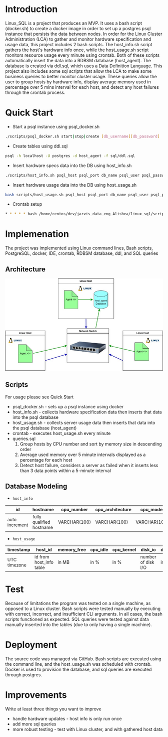 # Introduction
Linux_SQL is a project that produces an MVP. It uses a bash script (docker.sh) to create a docker image in order to set up a postgres psql instance that persists the data between nodes. In order for the Linux Cluster Administration (LCA) to gather and monitor hardware specification and usage data, this project includes 2 bash scripts. The host_info.sh script gathers the host's hardware info once, while the host_usage.sh script monitors resource usage every minute using crontab. Both of these scripts automatically insert the data into a RDBSM database (host_agent). The database is created via ddl.sql, which uses a Data Definition Language. This project also includes some sql scripts that allow the LCA to make some business queries to better monitor cluster usage. These queries allow the user to group hosts by hardware info, display average memory used in percentage over 5 mins interval for each host, and detect any host failures through the crontab process. 

# Quick Start
- Start a psql instance using psql_docker.sh
```bash
./scripts/psql_docker.sh start|stop|create [db_username][db_password]
```
- Create tables using ddl.sql
```bash
psql -h localhost -U postgres -d host_agent -f sql/ddl.sql
```
- Insert hardware specs data into the DB using host_info.sh
```bash
./scripts/host_info.sh psql_host psql_port db_name psql_user psql_password
```
- Insert hardware usage data into the DB using host_usage.sh
```bash
bash scripts/host_usage.sh psql_host psql_port db_name psql_user psql_password
```
- Crontab setup
```bash
* * * * * bash /home/centos/dev/jarvis_data_eng_Alishea/linux_sql/scripts/host_usage.sh localhost 5432 host_agent postgres password > /tmp/host_usage.log
```

# Implemenation
The project was implemented using Linux command lines, Bash scripts, PostgreSQL, docker, IDE, crontab, RDBSM database, ddl, and SQL queries

## Architecture
![architecture cluster diagram](./assets/architecture_cluster_diagram.jpg)

## Scripts
For usage please see Quick Start
- psql_docker.sh - sets up a psql instance using docker
- host_info.sh - collects hardware specification data then inserts that data into the psql database
- host_usage.sh - collects server usage data then inserts that data into the psql database (host_agent)
- crontab - executes host_usage.sh every minute
- queries.sql 
  1. Group hosts by CPU number and sort by memory size in descending order
  2. Average used memory over 5 minute intervals displayed as a percentage for each host
  3. Detect host failure, considers a server as failed when it inserts less than 3 data points within a 5-minute interval


## Database Modeling
- `host_info`

| id | hostname | cpu_number | cpu_architecture | cpu_model | cpu_mhz | l2_cache | total_mem | timestamp |
|----|----------|------------|------------------|-----------|---------|----------|-----------|-----------|
|  auto increment  |   fully qualified hostname       |   VARCHAR(100)         |      VARCHAR(100)            |     VARCHAR(100)      |         |     in kB     |         in kB  |      current time in UTC     |

- `host_usage`

| timestamp | host_id | memory_free | cpu_idle | cpu_kernel | disk_io | disk_available |
|-----------|---------|-------------|----------|------------|---------|----------------|
| UTC timezone | id from host_info table | in MB | in % | in % | number of disk I/O | in MB |

# Test
Because of limitations the program was tested on a single machine, as opposed to a Linux cluster. Bash scripts were tested manually by executing with correct, incorrect, and insufficient CLI arguments. In all cases, the bash scripts functioned as expected. SQL queries were tested against data manually inserted into the tables (due to only having a single machine). 

# Deployment
The source code was managed via GitHub. Bash scripts are executed using the command line, and the host_usage.sh was scheduled with crontab. Docker is used to provision the database, and sql queries are executed through postgres.

# Improvements
Write at least three things you want to improve
- handle hardware updates - host info is only run once
- add more sql queries 
- more robust testing - test with Linux cluster, and with gathered host data
